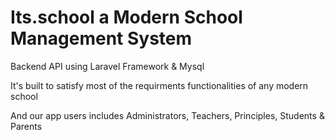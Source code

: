 
# Its.school a Modern School Management System

Backend API using Laravel Framework & Mysql

It's built to satisfy most of the requirments functionalities of any modern school

And our app users includes Administrators, Teachers, Principles, Students & Parents
